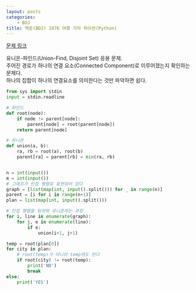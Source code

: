 ```yaml
---
layout: posts
categories:
    - BOJ
title: 백준(BOJ) 1976 여행 가자 파이썬(Python)
---
```


[문제 링크](https://www.acmicpc.net/problem/1976)

유니온-파인드(Union-Find, Disjoint Set) 응용 문제.  
주어진 경로가 하나의 연결 요소(Connected Component)로 이루어졌는지 확인하는 문제다.  
하나의 집합이 하나의 연결요소를 의미한다는 것만 파악하면 쉽다.

```python
from sys import stdin
input = stdin.readline

# 파인드
def root(node):
    if node != parent[node]:
        parent[node] = root(parent[node])
    return parent[node]

# 유니온
def union(a, b):
    ra, rb = root(a), root(b)
    parent[ra] = parent[rb] = min(ra, rb)


n = int(input())
m = int(input())
# 그래프가 인접 행렬로 표현되어 있다
graph = [list(map(int, input().split())) for _ in range(n)]
parent = [i for i in range(n+1)]
plan = list(map(int, input().split()))

# 인접 행렬을 읽어와 유니온하는 과정
for i, line in enumerate(graph):
    for j, e in enumerate(line):
        if e:
            union(i+1, j+1)

temp = root(plan[0])
for city in plan:
    # root(temp)가 아니라 temp여도 된다
    if root(city) != root(temp):
        print('NO')
        break
else:
    print('YES')
```
